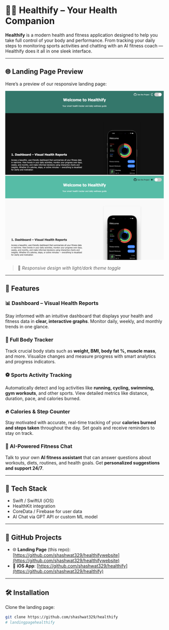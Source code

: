 # 🏋️‍♂️ Healthify – Your Health Companion

**Healthify** is a modern health and fitness application designed to help you take full control of your body and performance. From tracking your daily steps to monitoring sports activities and chatting with an AI fitness coach — Healthify does it all in one sleek interface.

---

## 🌐 Landing Page Preview

Here’s a preview of our responsive landing page:

<p align="center">
  <img src="images/landingpagelight.png" alt="Healthify Dark Mode" width="700"/>
  <br/>
  <img src="images/landingpagess.png" alt="Healthify Light Mode" width="700"/>
</p>

> 📸 *Responsive design with light/dark theme toggle*

---

## 🚀 Features

### 📊 Dashboard – Visual Health Reports  
Stay informed with an intuitive dashboard that displays your health and fitness data in **clear, interactive graphs**. Monitor daily, weekly, and monthly trends in one glance.

### 🧍 Full Body Tracker  
Track crucial body stats such as **weight, BMI, body fat %, muscle mass**, and more. Visualize changes and measure progress with smart analytics and progress indicators.

### ⚽ Sports Activity Tracking  
Automatically detect and log activities like **running, cycling, swimming, gym workouts**, and other sports. View detailed metrics like distance, duration, pace, and calories burned.

### 🔥 Calories & Step Counter  
Stay motivated with accurate, real-time tracking of your **calories burned and steps taken** throughout the day. Set goals and receive reminders to stay on track.

### 🤖 AI-Powered Fitness Chat  
Talk to your own **AI fitness assistant** that can answer questions about workouts, diets, routines, and health goals. Get **personalized suggestions and support 24/7**.

---

## 📱 Tech Stack

- Swift / SwiftUI (iOS)
- HealthKit integration
- CoreData / Firebase for user data
- AI Chat via GPT API or custom ML model

---

## 🔗 GitHub Projects

- 🌐 **Landing Page** (this repo): [https://github.com/shashwat329/healthifywebsite](https://github.com/shashwat329/healthifywebsite)  
- 📱 **iOS App**: [https://github.com/shashwat329/healthify](https://github.com/shashwat329/healthify)

---

## 🛠️ Installation

Clone the landing page:

```bash
git clone https://github.com/shashwat329/healthify
# landingpagehealthify
